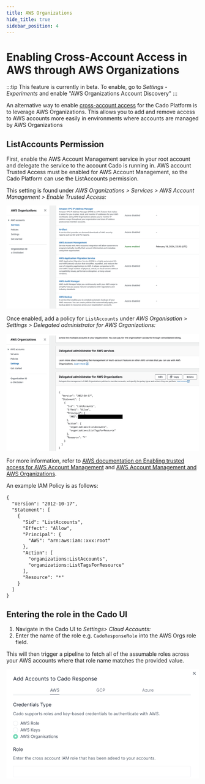 ```yaml
---
title: AWS Organizations
hide_title: true
sidebar_position: 4
---
```


# Enabling Cross-Account Access in AWS through AWS Organizations

:::tip
This feature is currently in beta. To enable, go to *Settings - Experiments* and enable "AWS Organizations Account Discovery"
:::

An alternative way to enable [cross-account access](./cross-account-creation.md) for the Cado Platform is to leverage AWS Organizations. This allows you to add and remove access to AWS accounts more easily in environments where accounts are managed by AWS Organizations

## ListAccounts Permission
First, enable the AWS Account Management service in your root account and delegate the service to the account Cado is running in. AWS account Trusted Access must be enabled for AWS Account Management, so the Cado Platform can use the ListAccounts permission.

This setting is found under *AWS Organizations > Services > AWS Account Management > Enable Trusted Access:*

![Enable AWS Account Management](/img/enable-aws-org.png)

Once enabled, add a policy for `ListAccounts` under *AWS Organisation > Settings > Delegated administrator for AWS Organizations:*

![Add ListAccounts Policy](/img/listaccounts-policy.png)

For more information, refer to [AWS documentation on Enabling trusted access for AWS Account Management](https://docs.aws.amazon.com/accounts/latest/reference/using-orgs-trusted-access.html) and [AWS Account Management and AWS Organizations](https://docs.aws.amazon.com/accounts/latest/reference/using-orgs-trusted-access.html).

An example IAM Policy is as follows:

```
{
  "Version": "2012-10-17",
  "Statement": [
    {
      "Sid": "ListAccounts",
      "Effect": "Allow",
      "Principal": {
        "AWS": "arn:aws:iam::xxx:root"
      },
      "Action": [
        "organizations:ListAccounts",
        "organizations:ListTagsForResource"
      ],
      "Resource": "*"
    }
  ]
}
```

## Entering the role in the Cado UI

1. Navigate in the Cado UI to *Settings> Cloud Accounts:*
2. Enter the name of the role e.g. `CadoResponseRole` into the AWS Orgs role field.

This will then trigger a pipeline to fetch all of the assumable roles across your AWS accounts where that role name matches the provided value.

![AWS Orgs Settings in Cado](/img/aws-orgs.png)
